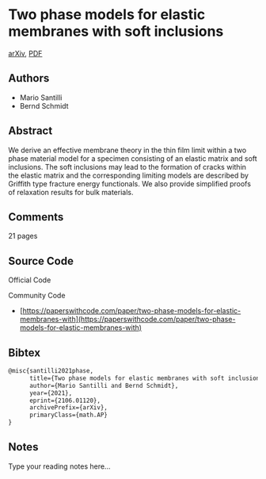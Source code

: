 
# Two phase models for elastic membranes with soft inclusions

[arXiv](https://arxiv.org/abs/2106.01120), [PDF](https://arxiv.org/pdf/2106.01120.pdf)

## Authors

- Mario Santilli
- Bernd Schmidt

## Abstract

We derive an effective membrane theory in the thin film limit within a two phase material model for a specimen consisting of an elastic matrix and soft inclusions. The soft inclusions may lead to the formation of cracks within the elastic matrix and the corresponding limiting models are described by Griffith type fracture energy functionals. We also provide simplified proofs of relaxation results for bulk materials.

## Comments

21 pages

## Source Code

Official Code



Community Code

- [https://paperswithcode.com/paper/two-phase-models-for-elastic-membranes-with](https://paperswithcode.com/paper/two-phase-models-for-elastic-membranes-with)

## Bibtex

```tex
@misc{santilli2021phase,
      title={Two phase models for elastic membranes with soft inclusions}, 
      author={Mario Santilli and Bernd Schmidt},
      year={2021},
      eprint={2106.01120},
      archivePrefix={arXiv},
      primaryClass={math.AP}
}
```

## Notes

Type your reading notes here...

